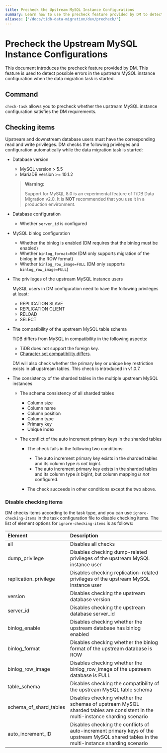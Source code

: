 ```yaml
---
title: Precheck the Upstream MySQL Instance Configurations
summary: Learn how to use the precheck feature provided by DM to detect errors in the upstream MySQL instance configurations.
aliases: ['/docs/tidb-data-migration/dev/precheck/']
---
```


# Precheck the Upstream MySQL Instance Configurations

This document introduces the precheck feature provided by DM. This feature is used to detect possible errors in the upstream MySQL instance configuration when the data migration task is started.

## Command

`check-task` allows you to precheck whether the upstream MySQL instance configuration satisfies the DM requirements.

## Checking items

Upstream and downstream database users must have the corresponding read and write privileges. DM checks the following privileges and configuration automatically while the data migration task is started:

+ Database version

    - MySQL version > 5.5
    - MariaDB version >= 10.1.2

    > **Warning:**
    >
    > Support for MySQL 8.0 is an experimental feature of TiDB Data Migration v2.0. It is **NOT** recommended that you use it in a production environment.

+ Database configuration

    - Whether `server_id` is configured

+ MySQL binlog configuration

    - Whether the binlog is enabled (DM requires that the binlog must be enabled)
    - Whether `binlog_format=ROW` (DM only supports migration of the binlog in the ROW format)
    - Whether `binlog_row_image=FULL` (DM only supports `binlog_row_image=FULL`)

+ The privileges of the upstream MySQL instance users

    MySQL users in DM configuration need to have the following privileges at least:

    - REPLICATION SLAVE
    - REPLICATION CLIENT
    - RELOAD
    - SELECT

+ The compatibility of the upstream MySQL table schema

    TiDB differs from MySQL in compatibility in the following aspects:

    - TiDB does not support the foreign key.
    - [Character set compatibility differs](https://pingcap.com/docs/stable/reference/sql/character-set/).

    DM will also check whether the primary key or unique key restriction exists in all upstream tables. This check is introduced in v1.0.7.

+ The consistency of the sharded tables in the multiple upstream MySQL instances

    + The schema consistency of all sharded tables

        - Column size
        - Column name
        - Column position
        - Column type
        - Primary key
        - Unique index

    + The conflict of the auto increment primary keys in the sharded tables

        - The check fails in the following two conditions:

            - The auto increment primary key exists in the sharded tables and its column type *is not* bigint.
            - The auto increment primary key exists in the sharded tables and its column type *is* bigint, but column mapping *is not* configured.

        - The check succeeds in other conditions except the two above.

### Disable checking items

DM checks items according to the task type, and you can use `ignore-checking-items` in the task configuration file to disable checking items. The list of element options for `ignore-checking-items` is as follows:

| Element  | Description   |
| :----  | :-----|
| all | Disables all checks |
| dump_privilege | Disables checking dump-related privileges of the upstream MySQL instance user |
| replication_privilege | Disables checking replication-related privileges of the upstream MySQL instance user |
| version | Disables checking the upstream database version |
| server_id | Disables checking the upstream database server_id |
| binlog_enable | Disables checking whether the upstream database has binlog enabled |
| binlog_format | Disables checking whether the binlog format of the upstream database is ROW |
| binlog_row_image |  Disables checking whether the binlog_row_image of the upstream database is FULL |
| table_schema | Disables checking the compatibility of the upstream MySQL table schema |
| schema_of_shard_tables | Disables checking whether the schemas of upstream MySQL sharded tables are consistent in the multi-instance sharding scenario |
| auto_increment_ID | Disables checking the conflicts of auto-increment primary keys of the upstream MySQL shared tables in the multi-instance sharding scenario |
